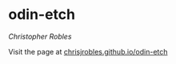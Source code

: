 # odin-etch

_Christopher Robles_

Visit the page at [chrisjrobles.github.io/odin-etch](https://chrisjrobles.github.io/odin-etch/)
